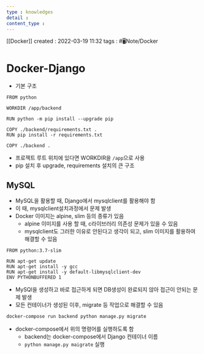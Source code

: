 ```yaml
---
type : knowledges
detail : 
content_type :
---
```


[[Docker]]
created : 2022-03-19 11:32
tags : #🖥️Note/Docker 

# Docker-Django
- 기본 구조
```docker
FROM python

WORKDIR /app/backend

RUN python -m pip install --upgrade pip

COPY ./backend/requirements.txt .
RUN pip install -r requirements.txt

COPY ./backend .
```

- 프로젝트 루트 위치에 있다면 WORKDIR을 `/app`으로 사용
- pip 설치 후 upgrade, requirements 설치의 큰 구조

## MySQL
- MySQL을 활용할 때, Django에서 mysqlclient를 활용해야 함
- 이 때, mysqlclient설치과정에서 문제 발생
- Docker 이미지는 alpine, slim 등의 종류가 있음
	- alpine 이미지를 사용 할 때, c라이브러리 의존성 문제가 있을 수 있음
	- mysqlclient도 그러한 이유로 안된다고 생각이 되고, slim 이미지를 활용하여 해결할 수 있음

```docker
FROM python:3.7-slim

RUN apt-get update
RUN apt-get install -y gcc
RUN apt-get install -y default-libmysqlclient-dev
ENV PYTHONBUFFERED 1
```

- MySQl을 생성하고 바로 접근하게 되면 DB생성이 완료되지 않아 접근이 안되는 문제 발생
- 모든 컨테이너가 생성된 이후, migrate 등 작업으로 해결할 수 있음

```bash
docker-compose run backend python manage.py migrate
```

- docker-compose에서 위의 명령어를 실행하도록 함
	- backend는 docker-compose에서 Django 컨테이너 이름
	- `python manage.py maigrate` 실행
